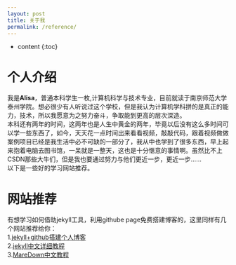 ```yaml
---
layout: post
title: 关于我
permalink: /reference/
---
```


* content
{:toc}



# 个人介绍  
我是<strong>Alisa</strong>，普通本科学生一枚,计算机科学与技术专业，目前就读于南京师范大学泰州学院。想必很少有人听说过这个学校，但是我认为计算机学科拼的是真正的能力，技术，所以我愿意为之努力奋斗，争取能到更高的层次深造。  
本科还有两年的时间，这两年也是人生中黄金的两年，毕竟以后没有这么多时间可以学一些东西了，如今，天天花一点时间出来看看视频，敲敲代码，跟着视频做做案例项目已经是我生活中必不可缺的一部分了，我从中也学到了很多东西，早上起来抱着电脑去图书馆，一呆就是一整天，这也是十分惬意的事情啊。虽然比不上CSDN那些大牛们，但是我也要通过努力与他们更近一步，更近一步……  
以下是一些好的学习网站推荐。  
# 网站推荐  
有想学习如何借助jekyll工具，利用githube page免费搭建博客的，这里同样有几个网站推荐给你：  
1.[jekyll+github搭建个人博客](https://bigballon.github.io/posts/jekyll-github.html)  
2.[jekyll中文详细教程](http://jekyllcn.com/)   
3.[MareDown中文教程](http://www.appinn.com/markdown/index.html#misc)